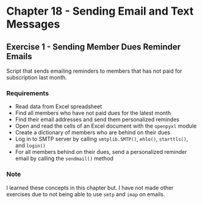 # Chapter 18 - Sending Email and Text Messages

## Exercise 1 - Sending Member Dues Reminder Emails

Script that sends emailing reminders to members that has not paid for subscription last month.

### Requirements
- Read data from Excel spreadsheet
- Find all members who have not paid dues for the latest month
- Find their email addresses and send them personalized remindes
- Open and read the cells of an Excel document with the `openpyxl` module
- Create a dictionary of members who are behind on their dues
- Log in to SMTP server by calling `smtplib.SMTP()`, `ehlo()`, `starttls()`, and `login()`
- For all members behind on their dues, send a personalized reminder email by calling the `sendmail()` method

### Note
I learned these concepts in this chapter but. I have not made other exercises due to not being able to use `smtp` and `imap` on emails.